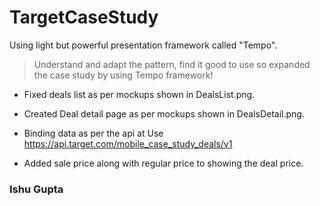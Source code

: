 # TargetCaseStudy


Using light but powerful presentation framework called "Tempo". 
>  Understand and adapt the pattern, find it good to use so expanded the case study by using Tempo framework!


- Fixed deals list as per mockups shown in DealsList.png.
- Created Deal detail page as per mockups shown in DealsDetail.png.
- Binding data as per the api at Use  https://api.target.com/mobile_case_study_deals/v1

- Added sale price along with regular price to showing the deal price.

### Ishu Gupta

